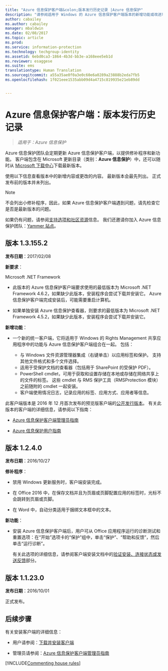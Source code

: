 ```yaml
---
title: "Azure 信息保护客户端&colon;版本发行历史记录 |Azure 信息保护"
description: "请参阅适用于 Windows 的 Azure 信息保护客户端版本的新增功能或改进功能。"
author: cabailey
ms.author: cabailey
manager: mbaldwin
ms.date: 02/08/2017
ms.topic: article
ms.prod: 
ms.service: information-protection
ms.technology: techgroup-identity
ms.assetid: 6ebd0ca3-1864-4b3d-bb3e-a168eee5eb1d
ms.reviewer: esaggese
ms.suite: ems
translationtype: Human Translation
ms.sourcegitcommit: a55a35ae0f0a3e0c60e6a0289a23888b2eda7fb5
ms.openlocfilehash: 1f021eee1535abb09d4a4715c819935e21eb89dd


---
```


# <a name="azure-information-protection-client-version-release-history"></a>Azure 信息保护客户端：版本发行历史记录

>*适用于：Azure 信息保护*

Azure 信息保护团队会定期更新 Azure 信息保护客户端，以提供修补程序和新功能。 客户端包含在 Microsoft 更新目录（类别：**Azure 信息保护**）中，还可以随时从 [Microsoft 下载中心](https://www.microsoft.com/en-us/download/details.aspx?id=53018)下载最新版本。

使用以下信息查看版本中的新增内容或更改的内容。 最新版本会最先列出。 正式发布前的版本并未列出。

> [!NOTE]
> 不会列出小修补程序，因此，如果 Azure 信息保护客户端遇到问题，请先检查它是否是最新版本的问题。
>  
> 如果仍有问题，请参阅[支持选项和社区资源](../get-started/information-support.md#support-options-and-community-resources)信息。 我们还邀请你加入 Azure 信息保护团队：[Yammer 站点](https://www.yammer.com/askipteam/)。

## <a name="version-131552"></a>版本 1.3.155.2

**发布日期**：2017/02/08

**新要求**：

Microsoft .NET Framework

- 此版本的 Azure 信息保护客户端要求使用的最低版本为 Microsoft .NET Framework 4.6.2，如果缺少此版本，安装程序会尝试下载并安装它。 Azure 信息保护客户端完成安装后，可能需要重启计算机。

- 如果单独安装 Azure 信息保护查看器，则要求的最低版本为 Microsoft .NET Framework 4.5.2，如果缺少此版本，安装程序会尝试下载并安装它。

**新增功能**：

- 一个新的统一客户端，它将适用于 Windows 的 Rights Management 共享应用程序中的功能与 Azure 信息保护客户端组合在一起。 包括：
    
    - 与 Windows 文件资源管理器集成（右键单击）以应用标签和保护。 支持其他文件格式和多个文件选择。
    - 适用于受保护文档的查看器（包括用于 SharePoint 的受保护 PDF）。
    - PowerShell cmdlet，可用于获取和设置存储在本地或存储在网络共享上的文件的标签。 这些 cmdlet 与 RMS 保护工具（RMSProtection 模块）之前随附的 cmdlet 一起安装。
    - 客户端使用情况日志，记录应用的标签、应用方式、应用者等信息。

此客户端版本是 2016 年 12 月首次发布的预览版客户端的[公开发行版本](https://blogs.technet.microsoft.com/enterprisemobility/2017/02/08/azure-information-protection-december-update-moves-to-general-availability/)。 有关此版本的客户端的详细信息，请参阅以下指南：

- [Azure 信息保护客户端管理员指南](client-admin-guide.md)

- [Azure 信息保护用户指南](client-user-guide.md)


## <a name="version-1240"></a>版本 1.2.4.0

**发布日期**：2016/10/27

**修补程序**：

- 禁用 Windows 更新服务时，客户端安装完成。

- 在 Office 2016 中，在保存文档并且为页眉或页脚配置应用的标签时，光标不会跳转到页眉或页脚。

- 在 Word 中，自动分类适用于捆绑文本框中的文本。

**新功能**：

- 安装 Azure 信息保护客户端后，用户可从 Office 应用程序运行的诊断测试和重置选项：在“开始”选项卡的“保护”组中，单击“保护”、“帮助和反馈”，然后单击“运行诊断”。 

    有关此选项的详细信息，请参阅客户端安装文档中的[验证安装、连接状态或发送反馈](client-admin-guide.md#to-verify-installation-connection-status-or-send-feedback)部分。

## <a name="version-11230"></a>版本 1.1.23.0

**发布日期**：2016/10/01

正式发布。

## <a name="next-steps"></a>后续步骤

有关安装客户端的详细信息：

- 用户请参阅：[下载并安装客户端](install-client-app.md)

- 管理员请参阅：[Azure 信息保护客户端管理员指南](client-admin-guide.md)


[!INCLUDE[Commenting house rules](../includes/houserules.md)]


<!--HONumber=Feb17_HO2-->


